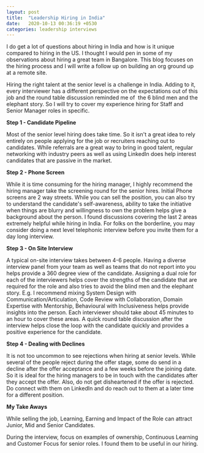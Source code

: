 ```yaml
---
layout: post
title:  "Leadership Hiring in India"
date:   2020-10-13 00:36:19 +0530
categories: leadership interviews
---
```

I do get a lot of questions about hiring in India and how is it unique
compared to hiring in the US. I thought I would pen in some of my
observations about hiring a great team in Bangalore. This blog focuses
on the hiring process and I will write a follow up on building an org
ground up at a remote site. 

Hiring the right talent at the senior level is a challenge in India.
Adding to it, every interviewer has a different perspective on the
expectations out of this job and the round table discussion reminded me
of  the 6 blind men and the elephant story. So I will try to cover my
experience hiring for Staff and Senior Manager roles in specific. 

**Step 1 - Candidate Pipeline**

Most of the senior level hiring does take time. So it isn't a great idea
to rely entirely on people applying for the job or recruiters reaching
out to candidates. While referrals are a great way to bring in good
talent, regular networking with industry peers as well as using LinkedIn
does help interest candidates that are passive in the market. 


**Step 2 - Phone Screen**

While it is time consuming for the hiring manager, I highly recommend
the hiring manager take the screening round for the senior hires.
Initial Phone screens are 2 way streets. While you can sell the
position, you can also try to understand the candidate's self-awareness,
ability to take the initiative when things are blurry and willingness to
own the problem helps give a background about the person. I found
discussions covering the last 2 areas extremely helpful while hiring in
India. For folks on the borderline, you may consider doing a next level
telephonic interview before you invite them for a day long interview.

**Step 3 - On Site Interview**

A typical on-site interview takes between 4-6 people. Having a diverse
interview panel from your team as well as teams that do not report into
you helps provide a 360 degree view of the candidate. Assigning a dual
role for each of the interviewers helps cover the strengths of the
candidate that are required for the role and also tries to avoid the
blind men and the elephant story. E.g. I recommend mixing System Design
with Communication/Articulation, Code Review with Collaboration, Domain
Expertise with Mentorship, Behavioural with Inclusiveness helps provide
insights into the person. Each interviewer should take about 45 minutes
to an hour to cover these areas. A quick round table discussion after
the interview helps close the loop with the candidate quickly and
provides a positive experience for the candidate. 

**Step 4 - Dealing with Declines**

It is not too uncommon to see rejections when hiring at senior levels.
While several of the people reject during the offer stage, some do send
in a decline after the offer acceptance and a few weeks before the
joining date. So it is ideal for the hiring managers to be in touch with
the candidates after they accept the offer. Also, do not get
disheartened if the offer is rejected. Do connect with them on LinkedIn
and do reach out to them at a later time for a different position.


**My Take Aways**

While selling the job, Learning, Earning and Impact of the Role can attract 
Junior, Mid and Senior Candidates.

During the interview, focus on examples of ownership, Continuous Learning and 
Customer Focus for senior roles. I found them to be useful in our hiring.

